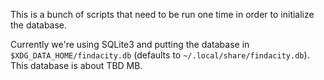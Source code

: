 This is a bunch of scripts that need to be run one
time in order to initialize the database.

Currently we're using SQLite3 and putting the database
in  `$XDG_DATA_HOME/findacity.db` (defaults to `~/.local/share/findacity.db`).
This database is about TBD MB.


